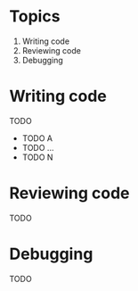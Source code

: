 # Topics

1. Writing code
2. Reviewing code
3. Debugging


# Writing code

TODO

* TODO A
* TODO ...
* TODO N


# Reviewing code

TODO


# Debugging

TODO
